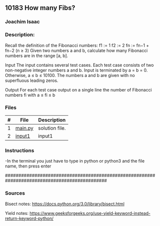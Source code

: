 ## 10183 How many Fibs?

### Joachim Isaac 

### Description:
Recall the definition of the Fibonacci numbers:
f1 := 1
f2 := 2
fn := fn−1 + fn−2 (n ≥ 3)
Given two numbers a and b, calculate how many Fibonacci numbers are in the range [a, b].

Input
The input contains several test cases. Each test case consists of two non-negative integer numbers a
and b. Input is terminated by a = b = 0. Otherwise, a ≤ b ≤ 10100. The numbers a and b are given
with no superfluous leading zeros.

Output
For each test case output on a single line the number of Fibonacci numbers fi with a ≤ fi ≤ b


### Files

|   #   | File                        | Description                                                |
| :---: | --------------------------  | ---------------------------------------------------------- |
|   1   | [main.py](./main.py)        | solution file.                                             |
|   2   | [input1](./input1)          | input1                                                     | 




### Instructions

-In the terminal you just have to type in python or python3 and the file name, then press enter


##############################################################################################

### Sources
Bisect notes:
https://docs.python.org/3.0/library/bisect.html

Yield notes:
https://www.geeksforgeeks.org/use-yield-keyword-instead-return-keyword-python/